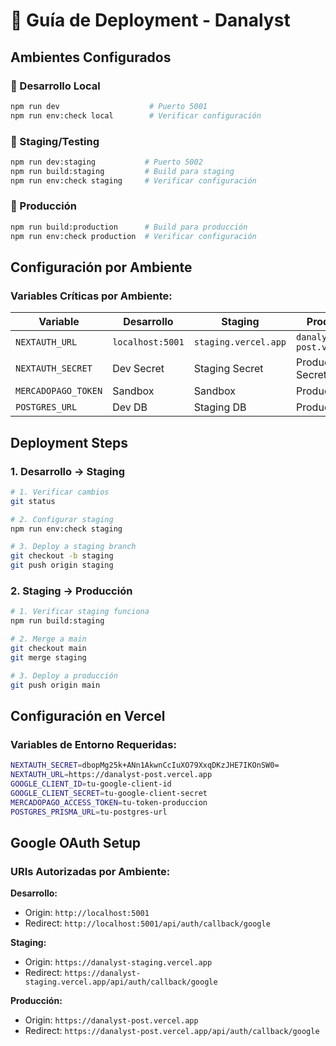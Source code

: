 # 🚀 Guía de Deployment - Danalyst

## Ambientes Configurados

### 🔧 Desarrollo Local
```bash
npm run dev                    # Puerto 5001
npm run env:check local        # Verificar configuración
```

### 🧪 Staging/Testing  
```bash
npm run dev:staging           # Puerto 5002
npm run build:staging         # Build para staging
npm run env:check staging     # Verificar configuración
```

### 🌟 Producción
```bash
npm run build:production      # Build para producción
npm run env:check production  # Verificar configuración
```

## Configuración por Ambiente

### Variables Críticas por Ambiente:

| Variable | Desarrollo | Staging | Producción |
|----------|------------|---------|------------|
| `NEXTAUTH_URL` | `localhost:5001` | `staging.vercel.app` | `danalyst-post.vercel.app` |
| `NEXTAUTH_SECRET` | Dev Secret | Staging Secret | Production Secret |
| `MERCADOPAGO_TOKEN` | Sandbox | Sandbox | Production |
| `POSTGRES_URL` | Dev DB | Staging DB | Production DB |

## Deployment Steps

### 1. Desarrollo → Staging
```bash
# 1. Verificar cambios
git status

# 2. Configurar staging
npm run env:check staging

# 3. Deploy a staging branch
git checkout -b staging
git push origin staging
```

### 2. Staging → Producción
```bash
# 1. Verificar staging funciona
npm run build:staging

# 2. Merge a main
git checkout main
git merge staging

# 3. Deploy a producción
git push origin main
```

## Configuración en Vercel

### Variables de Entorno Requeridas:
```bash
NEXTAUTH_SECRET=dbopMg25k+ANn1AkwnCcIuXO79XxqDKzJHE7IKOnSW0=
NEXTAUTH_URL=https://danalyst-post.vercel.app
GOOGLE_CLIENT_ID=tu-google-client-id
GOOGLE_CLIENT_SECRET=tu-google-client-secret
MERCADOPAGO_ACCESS_TOKEN=tu-token-produccion
POSTGRES_PRISMA_URL=tu-postgres-url
```

## Google OAuth Setup

### URIs Autorizadas por Ambiente:

**Desarrollo:**
- Origin: `http://localhost:5001`
- Redirect: `http://localhost:5001/api/auth/callback/google`

**Staging:**
- Origin: `https://danalyst-staging.vercel.app`
- Redirect: `https://danalyst-staging.vercel.app/api/auth/callback/google`

**Producción:**
- Origin: `https://danalyst-post.vercel.app`
- Redirect: `https://danalyst-post.vercel.app/api/auth/callback/google`